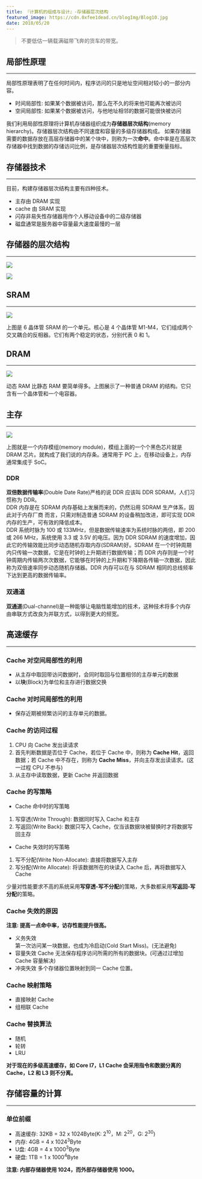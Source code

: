 ```yaml
---
title: 『计算机的组成与设计』-存储器层次结构
featured_image: https://cdn.0xfee1dead.cn/blogImg/Blog10.jpg
date: 2018/05/20
---
```


> 不要低估一辆载满磁带飞奔的货车的带宽。

## 局部性原理
***  
局部性原理表明了在任何时间内，程序访问的只是地址空间相对较小的一部分内容。  
- 时间局部性: 如果某个数据被访问，那么在不久的将来他可能再次被访问
- 空间局部性: 如果某个数据被访问，与他地址相邻的数据可能很快被访问

我们利用局部性原理将计算机存储器组织成为**存储器层次结构**(memory hierarchy)。存储器层次结构由不同速度和容量的多级存储器构成。
如果存储器需要的数据存放在高层存储器中的某个块中，则称为一次**命中**。命中率是在高层次存储器中找到数据的存储访问比例，是存储器层次结构性能的重要衡量指标。

## 存储器技术
***  
目前，构建存储器层次结构主要有四种技术。
- 主存由 DRAM 实现
- cache 由 SRAM 实现
- 闪存非易失性存储器用作个人移动设备中的二级存储器
- 磁盘通常是服务器中容量最大速度最慢的一层

## 存储器的层次结构
***  
![](https://cdn.0xfee1dead.cn/contentImg/memory/memory-hierarchy.png)

![](https://cdn.0xfee1dead.cn/contentImg/memory/memory-hierarchy-time.png)

## SRAM
***  
![](https://cdn.0xfee1dead.cn/contentImg/memory/SRAM.png)

上图是 6 晶体管 SRAM 的一个单元。核心是 4 个晶体管 M1-M4，它们组成两个交叉耦合的反相器。它们有两个稳定的状态，分别代表 0 和 1。

## DRAM
***  
![](https://cdn.0xfee1dead.cn/contentImg/memory/DRAM.png)

动态 RAM 比静态 RAM 要简单得多。上图展示了一种普通 DRAM 的结构。它只含有一个晶体管和一个电容器。

## 主存
***  
![](https://cdn.0xfee1dead.cn/contentImg/memory/RAM.jpg)

上图就是一个内存模组(memory module)，模组上面的一个个黑色芯片就是 DRAM 芯片。就构成了我们说的内存条。通常用于 PC 上，在移动设备上，内存通常集成于 SoC。

### DDR
**双倍数据传输率**(Double Date Rate)严格的说 DDR 应该叫 DDR SDRAM，人们习惯称为 DDR。  
DDR 内存是在 SDRAM 内存基础上发展而来的，仍然沿用 SDRAM 生产体系，因此对于内存厂商 而言，只需对制造普通 SDRAM 的设备稍加改进，即可实现 DDR 内存的生产，可有效的降低成本。  
DDR 系统时脉为 100 或 133MHz，但是数据传输速率为系统时脉的两倍，即 200 或 266 MHz，系统使用 3.3 或 3.5V 的电压。因为 DDR SDRAM 的速度增加，因此它的传输效能比同步动态随机存取内存(SDRAM)好。SDRAM 在一个时钟周期内只传输一次数据，它是在时钟的上升期进行数据传输；而 DDR 内存则是一个时钟周期内传输两次次数据，它能够在时钟的上升期和下降期各传输一次数据，因此称为双倍速率同步动态随机存储器。DDR 内存可以在与 SDRAM 相同的总线频率下达到更高的数据传输率。

### 双通道
**双通道**(Dual-channel)是一种能够让电脑性能增加的技术，这种技术将多个内存由串联方式改良为并联方式，以得到更大的频宽。

## 高速缓存
***  
### Cache 对空间局部性的利用
- 从主存中取回带访问数据时，会同时取回与位置相邻的主存单元的数据
- 以**块**(Block)为单位和主存进行数据交换

### Cache 对时间局部性的利用
- 保存近期被频繁访问的主存单元的数据。

### Cache 的访问过程
1. CPU 向 Cache 发出读请求
2. 首先判断数据是否位于 Cache，若位于 Cache 中，则称为 **Cache Hit**，返回数据；若 Cache 中不存在，则称为 **Cache Miss**，并向主存发出读请求。(这一过程 CPU 不参与)
3. 从主存中读取数据，更新 Cache 并返回数据

### Cache 的写策略
- Cache 命中时的写策略
 1. 写穿透(Write Through): 数据同时写入 Cache 和主存
 2. 写返回(Write Back): 数据只写入 Cache，仅当该数据块被替换时才将数据写回主存

- Cache 失效时的写策略
 1. 写不分配(Write Non-Allocate): 直接将数据写入主存
 2. 写分配(Write Allocate): 将该数据所在的块读入 Cache 后，再将数据写入 Cache

少量对性能要求不高的系统采用**写穿透-写不分配**的策略，大多数都采用**写返回-写分配**的策略。

### Cache 失效的原因
**注意: 提高一点命中率，访存性能提升很高。**    
- 义务失效  
 第一次访问某一块数据，也成为冷启动(Cold Start Miss)。(无法避免)
- 容量失效
 Cache 无法保存程序访问所需的所有的数据块。(可通过过增加 Cache 容量解决)
- 冲突失效
 多个存储器位置映射到同一 Cache 位置。

### Cache 映射策略
- 直接映射 Cache
- 组相联 Cache

### Cache 替换算法
- 随机
- 轮转
- LRU

**对于现在的多级高速缓存，如 Core I7，L1 Cache 会采用指令和数据分离的 Cache，L2 和 L3 则不分离。**

## 存储容量的计算
***  
### 单位前缀
- 高速缓存: 32KB = 32 x 1024Byte(K: 2<sup>10</sup>，M: 2<sup>20</sup>，G: 2<sup>30</sup>)
- 内存: 4GB = 4 x 1024<sup>3</sup>Byte
- U盘: 4GB =  4 x 1000<sup>3</sup>Byte
- 硬盘: 1TB =  1 x 1000<sup>4</sup>Byte

**注意: 内部存储器使用 1024，而外部存储器使用 1000。**